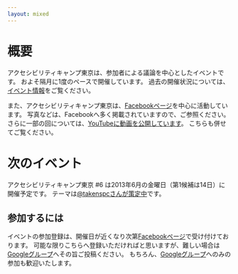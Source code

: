 ```yaml
---
layout: mixed
---
```


# 概要

アクセシビリティキャンプ東京は、参加者による議論を中心としたイベントです。
およそ隔月に1度のペースで開催しています。
過去の開催状況については、[イベント情報](/event)をご覧ください。

また、アクセシビリティキャンプ東京は、[Facebookページ][fb]を中心に活動しています。
写真などは、Facebookへ多く掲載されていますので、ご参照ください。
さらに一部の回については、[YouTubeに動画を公開しています](http://www.youtube.com/user/a11ytokyo)。
こちらも併せてご覧ください。

# 次のイベント

アクセシビリティキャンプ東京 #6 は2013年6月の金曜日（第1候補は14日）に開催予定です。
テーマは[@takenspcさんが策定中](https://gist.github.com/takenspc/5376806)です。 

## 参加するには

イベントの参加登録は、開催日が近くなり次第[Facebookページ][fb]で受け付けております。
可能な限りこちらへ登録いただければと思いますが、難しい場合は[Googleグループ][ml]へその旨ご投稿ください。
もちろん、[Googleグループ][ml]へのみの参加も歓迎いたします。



[fb]: <https://www.facebook.com/a11ytokyo> "アクセシビリティキャンプ東京のFacebookページ"
[ml]: <https://groups.google.com/forum/?fromgroups=#!topic/a11ytokyo> "アクセシビリティキャンプ東京のGoogleグループ"
